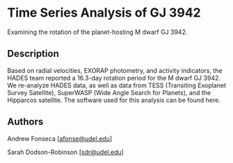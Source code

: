 # Time Series Analysis of GJ 3942

Examining the rotation of the planet-hosting M dwarf GJ 3942.

## Description

Based on radial velocities, EXORAP photometry, and activity indicators, the HADES team reported a 16.3-day rotation period for the M dwarf GJ 3942. We re-analyze HADES data, as well as data from TESS (Transiting Exoplanet Survey Satellite), SuperWASP (Wide Angle Search for Planets), and the Hipparcos satellite. The software used for this analysis can be found here.

## Authors

Andrew Fonseca
[afonse@udel.edu]

Sarah Dodson-Robinson
[sdr@udel.edu]
